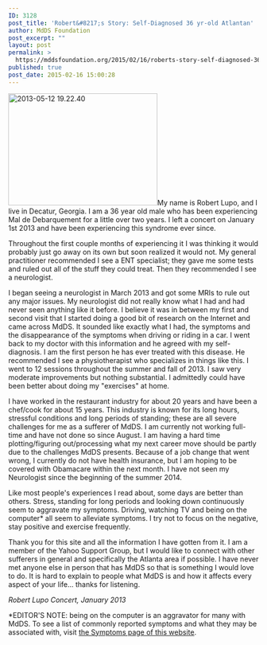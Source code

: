 ```yaml
---
ID: 3128
post_title: 'Robert&#8217;s Story: Self-Diagnosed 36 yr-old Atlantan'
author: MdDS Foundation
post_excerpt: ""
layout: post
permalink: >
  https://mddsfoundation.org/2015/02/16/roberts-story-self-diagnosed-36-yr-old-atlantan/
published: true
post_date: 2015-02-16 15:00:28
---
```

<img class="alignleft size-medium wp-image-3132" src="https://mddsfoundation.files.wordpress.com/2015/01/2013-05-12-19-22-40.jpg?w=300" alt="2013-05-12 19.22.40" width="300" height="225" />My name is Robert Lupo, and I live in Decatur, Georgia. I am a 36 year old male who has been experiencing Mal de Debarquement for a little over two years. I left a concert on January 1st 2013 and have been experiencing this syndrome ever since.

Throughout the first couple months of experiencing it I was thinking it would probably just go away on its own but soon realized it would not. My general practitioner recommended I see a ENT specialist; they gave me some tests and ruled out all of the stuff they could treat. Then they recommended I see a neurologist.

I began seeing a neurologist in March 2013 and got some MRIs to rule out any major issues. My neurologist did not really know what I had and had never seen anything like it before. I believe it was in between my first and second visit that I started doing a good bit of research on the Internet and came across MdDS. It sounded like exactly what I had, the symptoms and the disappearance of the symptoms when driving or riding in a car. I went back to my doctor with this information and he agreed with my self-diagnosis. I am the first person he has ever treated with this disease. He recommended I see a physiotherapist who specializes in things like this. I went to 12 sessions throughout the summer and fall of 2013. I saw very moderate improvements but nothing substantial. I admittedly could have been better about doing my "exercises" at home.

I have worked in the restaurant industry for about 20 years and have been a chef/cook for about 15 years. This industry is known for its long hours, stressful conditions and long periods of standing; these are all severe challenges for me as a sufferer of MdDS. I am currently not working full-time and have not done so since August. I am having a hard time plotting/figuring out/processing what my next career move should be partly due to the challenges MdDS presents. Because of a job change that went wrong, I currently do not have health insurance, but I am hoping to be covered with Obamacare within the next month. I have not seen my Neurologist since the beginning of the summer 2014.

Like most people's experiences I read about, some days are better than others. Stress, standing for long periods and looking down continuously seem to aggravate my symptoms. Driving, watching TV and being on the computer* all seem to alleviate symptoms. I try not to focus on the negative, stay positive and exercise frequently.

Thank you for this site and all the information I have gotten from it. I am a member of the Yahoo Support Group, but I would like to connect with other sufferers in general and specifically the Atlanta area if possible. I have never met anyone else in person that has MdDS so that is something I would love to do. It is hard to explain to people what MdDS is and how it affects every aspect of your life… thanks for listening.

<em>Robert Lupo</em>
<em>Concert, January 2013</em>

*EDITOR'S NOTE: being on the computer is an aggravator for many with MdDS. To see a list of commonly reported symptoms and what they may be associated with, visit <a title="MdDS Symptoms &amp; Severity Scale" href="https://mddsfoundation.org/symptoms/" target="_blank" rel="noopener">the Symptoms page of this website</a>.